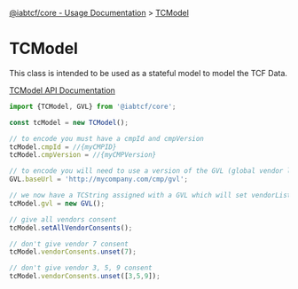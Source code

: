[@iabtcf/core - Usage Documentation](README.md) > [TCModel](tcstring.md)

# TCModel

This class is intended to be used as a stateful model to model the TCF Data.

[TCModel API Documentation]('../api/classes/tcmodel.md')

```javascript
import {TCModel, GVL} from '@iabtcf/core';

const tcModel = new TCModel();

// to encode you must have a cmpId and cmpVersion
tcModel.cmpId = //{myCMPID}
tcModel.cmpVersion = //{myCMPVersion}

// to encode you will need to use a version of the GVL (global vendor list)
GVL.baseUrl = 'http://mycompany.com/cmp/gvl';

// we now have a TCString assigned with a GVL which will set vendorListVersion, tcfPolicyVersion and consentLanguage
tcModel.gvl = new GVL();

// give all vendors consent
tcModel.setAllVendorConsents();

// don't give vendor 7 consent
tcModel.vendorConsents.unset(7);

// don't give vendor 3, 5, 9 consent
tcModel.vendorConsents.unset([3,5,9]);

```
